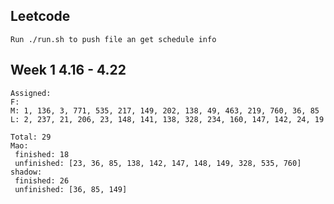 ## Leetcode
    Run ./run.sh to push file an get schedule info

## Week 1 4.16 - 4.22
    Assigned:
    F:
    M: 1, 136, 3, 771, 535, 217, 149, 202, 138, 49, 463, 219, 760, 36, 85
    L: 2, 237, 21, 206, 23, 148, 141, 138, 328, 234, 160, 147, 142, 24, 19
 
	Total: 29
	Mao:
	 finished: 18
	 unfinished: [23, 36, 85, 138, 142, 147, 148, 149, 328, 535, 760]
	shadow:
	 finished: 26
	 unfinished: [36, 85, 149]
